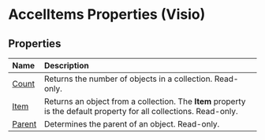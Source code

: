 
# AccelItems Properties (Visio)

## Properties



|**Name**|**Description**|
|:-----|:-----|
|[Count](3ee99cdf-d727-9d6e-c390-db3d46222f6d.md)|Returns the number of objects in a collection. Read-only.|
|[Item](c6ac3d03-4b13-141f-d1fd-dfbf671435fd.md)|Returns an object from a collection. The  **Item** property is the default property for all collections. Read-only.|
|[Parent](e2da1e5c-c173-aab8-af6c-9cddfbf6449d.md)|Determines the parent of an object. Read-only.|
